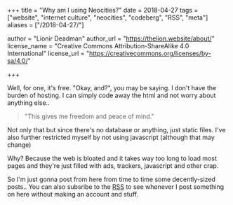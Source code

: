 +++
title = "Why am I using Neocities?"
date = 2018-04-27
tags = ["website", "internet culture", "neocities", "codeberg", "RSS", "meta"]
aliases = ["/2018-04-27/"]

author = "Lionir Deadman"
author_url = "https://thelion.website/about/"
license_name = "Creative Commons Attribution-ShareAlike 4.0 International"
license_url = "https://creativecommons.org/licenses/by-sa/4.0/"

+++

Well, for one, it's free. "Okay, and?", you may be saying. 
I don't have the burden of hosting. I can simply code away the html and not worry about anything else..
<!--more-->
> "This gives me freedom and peace of mind."

Not only that but since there's no database or anything, just static files.
I've also further restricted myself by not using javascript (although that may change)

Why? Because the web is bloated and it takes way too long to load most
pages and they're just filled with ads, trackers, javascript and other crap.

So I'm just gonna post from here from time to time some decently-sized posts..
You can also subsribe to the [RSS](https://thelion.website/atom.xml) to see whenever I post something
on here without making an account and stuff.
